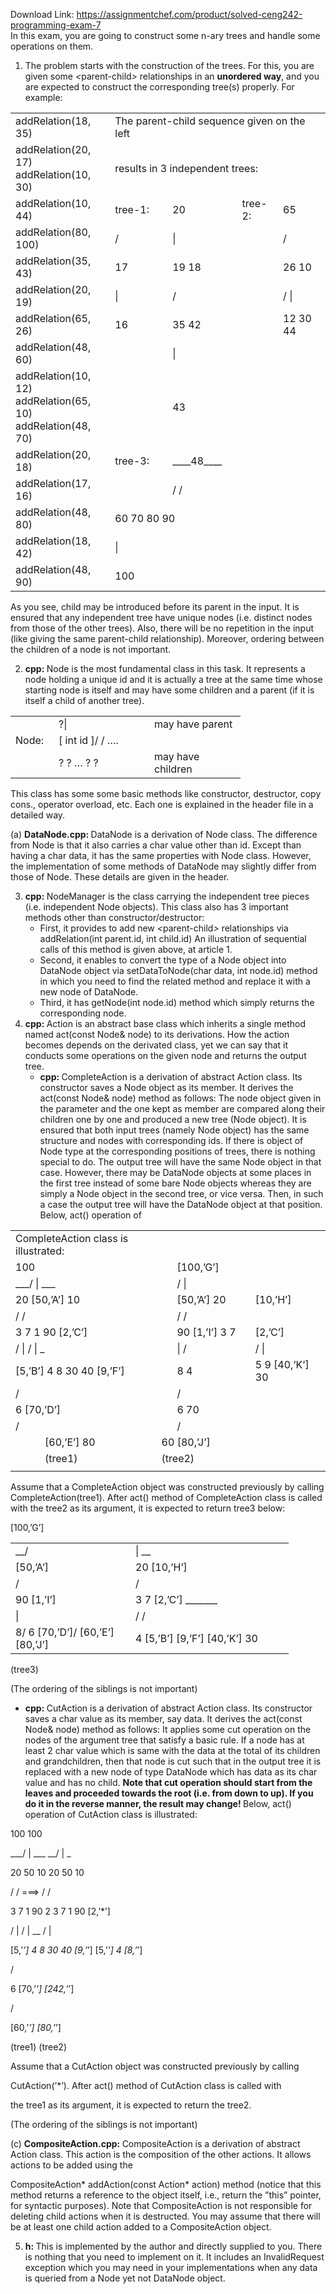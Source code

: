 Download Link: https://assignmentchef.com/product/solved-ceng242-programming-exam-7
<br>
In this exam, you are going to construct some n-ary trees and handle some operations on them.

<ol>

 <li>The problem starts with the construction of the trees. For this, you are given some <em>&lt;</em>parent-child<em>&gt; </em>relationships in an <strong>unordered way</strong>, and you are expected to construct the corresponding tree(s) properly. For example:</li>

</ol>

<table width="573">

 <tbody>

  <tr>

   <td width="171">addRelation(18, 35)</td>

   <td colspan="4" width="402">The parent-child sequence given on the left</td>

  </tr>

  <tr>

   <td width="171">addRelation(20, 17) addRelation(10, 30)</td>

   <td colspan="3" width="295">results in 3 independent trees:</td>

   <td width="107"> </td>

  </tr>

  <tr>

   <td width="171">addRelation(10, 44)</td>

   <td width="119">tree-1:</td>

   <td width="115">20</td>

   <td width="61">tree-2:</td>

   <td width="107">65</td>

  </tr>

  <tr>

   <td width="171">addRelation(80, 100)</td>

   <td width="119">/</td>

   <td width="115">     |        </td>

   <td width="61"> </td>

   <td width="107">/              </td>

  </tr>

  <tr>

   <td width="171">addRelation(35, 43)</td>

   <td width="119">17</td>

   <td width="115">     19        18</td>

   <td width="61"> </td>

   <td width="107">26             10</td>

  </tr>

  <tr>

   <td width="171">addRelation(20, 19)</td>

   <td width="119">|</td>

   <td width="115">/ </td>

   <td width="61"> </td>

   <td width="107">/ | </td>

  </tr>

  <tr>

   <td width="171">addRelation(65, 26)</td>

   <td width="119">16</td>

   <td width="115">             35        42</td>

   <td width="61"> </td>

   <td width="107">        12            30 44</td>

  </tr>

  <tr>

   <td width="171">addRelation(48, 60)</td>

   <td width="119"> </td>

   <td width="115">|</td>

   <td width="61"> </td>

   <td width="107"> </td>

  </tr>

  <tr>

   <td width="171">addRelation(10, 12) addRelation(65, 10) addRelation(48, 70)</td>

   <td width="119"> </td>

   <td width="115">43</td>

   <td width="61"> </td>

   <td width="107"> </td>

  </tr>

  <tr>

   <td width="171">addRelation(20, 18)</td>

   <td width="119">tree-3:</td>

   <td width="115">____48____</td>

   <td width="61"> </td>

   <td width="107"> </td>

  </tr>

  <tr>

   <td width="171">addRelation(17, 16)</td>

   <td width="119"> </td>

   <td width="115">/           /              </td>

   <td width="61"> </td>

   <td width="107"> </td>

  </tr>

  <tr>

   <td width="171">addRelation(48, 80)</td>

   <td colspan="3" width="295">                                   60        70        80        90</td>

   <td width="107"> </td>

  </tr>

  <tr>

   <td width="171">addRelation(18, 42)</td>

   <td colspan="3" width="295">|</td>

   <td width="107"> </td>

  </tr>

  <tr>

   <td width="171">addRelation(48, 90)</td>

   <td colspan="3" width="295">100</td>

   <td width="107"> </td>

  </tr>

 </tbody>

</table>

As you see, child may be introduced before its parent in the input. It is ensured that any independent tree have unique nodes (i.e. distinct nodes from those of the other trees). Also, there will be no repetition in the input (like giving the same parent-child relationship). Moreover, ordering between the children of a node is not important.

<ol start="2">

 <li><strong>cpp: </strong>Node is the most fundamental class in this task. It represents a node holding a unique id and it is actually a tree at the same time whose starting node is itself and may have some children and a parent (if it is itself a child of another tree).</li>

</ol>

<table width="321">

 <tbody>

  <tr>

   <td width="53"> </td>

   <td width="137">?|</td>

   <td width="130">may have parent</td>

  </tr>

  <tr>

   <td width="53">Node:</td>

   <td width="137">[ int id ]/ / ….  </td>

   <td width="130"> </td>

  </tr>

  <tr>

   <td width="53"> </td>

   <td width="137">? ? … ? ?</td>

   <td width="130">may have children</td>

  </tr>

 </tbody>

</table>

This class has some some basic methods like constructor, destructor, copy cons., operator overload, etc. Each one is explained in the header file in a detailed way.

(a) <strong>DataNode.cpp: </strong>DataNode is a derivation of Node class. The difference from Node is that it also carries a char value other than id. Except than having a char data, it has the same properties with Node class. However, the implementation of some methods of DataNode may slightly differ from those of Node. These details are given in the header.

<ol start="3">

 <li><strong>cpp: </strong>NodeManager is the class carrying the independent tree pieces (i.e. independent Node objects). This class also has 3 important methods other than constructor/destructor:

  <ul>

   <li>First, it provides to add new <em>&lt;</em>parent-child<em>&gt; </em>relationships via addRelation(int parent.id, int child.id) An illustration of sequential calls of this method is given above, at article 1.</li>

   <li>Second, it enables to convert the type of a Node object into DataNode object via setDataToNode(char data, int node.id) method in which you need to find the related method and replace it with a new node of DataNode.</li>

   <li>Third, it has getNode(int node.id) method which simply returns the corresponding node.</li>

  </ul></li>

 <li><strong>cpp: </strong>Action is an abstract base class which inherits a single method named act(const Node&amp; node) to its derivations. How the action becomes depends on the derivated class, yet we can say that it conducts some operations on the given node and returns the output tree.

  <ul>

   <li><strong>cpp: </strong>CompleteAction is a derivation of abstract Action class. Its constructor saves a Node object as its member. It derives the act(const Node&amp; node) method as follows: The node object given in the parameter and the one kept as member are compared along their children one by one and produced a new tree (Node object). It is ensured that both input trees (namely Node object) has the same structure and nodes with corresponding ids. If there is object of Node type at the corresponding positions of trees, there is nothing special to do. The output tree will have the same Node object in that case. However, there may be DataNode objects at some places in the first tree instead of some bare Node objects whereas they are simply a Node object in the second tree, or vice versa. Then, in such a case the output tree will have the DataNode object at that position. Below, act() operation of</li>

  </ul></li>

</ol>

<table width="611">

 <tbody>

  <tr>

   <td colspan="3" width="321">CompleteAction class is illustrated:</td>

   <td colspan="3" width="290"> </td>

  </tr>

  <tr>

   <td colspan="3" width="321">100</td>

   <td colspan="3" width="290">[100,’G’]</td>

  </tr>

  <tr>

   <td colspan="3" width="321">___/ | ___</td>

   <td width="160">                            /             |</td>

   <td colspan="2" width="130"></td>

  </tr>

  <tr>

   <td colspan="3" width="321">             20             [50,’A’] 10</td>

   <td width="160">             [50,’A’]                20</td>

   <td colspan="2" width="130">[10,’H’]</td>

  </tr>

  <tr>

   <td colspan="3" width="321">             /                /                     </td>

   <td width="160">               /                        /</td>

   <td colspan="2" width="130"></td>

  </tr>

  <tr>

   <td colspan="3" width="321">        3          7        1        90             [2,’C’]</td>

   <td width="160">90 [1,’I’] 3 7</td>

   <td colspan="2" width="130">[2,’C’]</td>

  </tr>

  <tr>

   <td colspan="3" width="321">                   /                    |               / | _</td>

   <td width="160">        |                                      / </td>

   <td colspan="2" width="130">             /        |          </td>

  </tr>

  <tr>

   <td colspan="3" width="321">[5,’B’] 4                            8               30 40 [9,’F’]</td>

   <td width="160">        8                                 4</td>

   <td colspan="2" width="130">5                 9 [40,’K’] 30</td>

  </tr>

  <tr>

   <td colspan="3" width="321">/ </td>

   <td width="160">/ </td>

   <td colspan="2" width="130"> </td>

  </tr>

  <tr>

   <td colspan="3" width="321">6 [70,’D’]</td>

   <td width="160">6           70</td>

   <td colspan="2" width="130"> </td>

  </tr>

  <tr>

   <td colspan="3" width="321">/ </td>

   <td width="160">/ </td>

   <td colspan="2" width="130"> </td>

  </tr>

  <tr>

   <td width="53"> </td>

   <td width="252">[60,’E’] 80</td>

   <td colspan="3" width="183">60 [80,’J’]</td>

   <td width="122"> </td>

  </tr>

  <tr>

   <td width="53"> </td>

   <td width="252">(tree1)</td>

   <td colspan="3" width="183">(tree2)</td>

   <td width="122"> </td>

  </tr>

  <tr>

   <td width="53"></td>

   <td width="252"></td>

   <td width="15"></td>

   <td width="160"></td>

   <td width="8"></td>

   <td width="122"></td>

  </tr>

 </tbody>

</table>

Assume that a CompleteAction object was constructed previously by calling CompleteAction(tree1). After act() method of CompleteAction class is called with the tree2 as its argument, it is expected to return tree3 below:

[100,’G’]

<table width="412">

 <tbody>

  <tr>

   <td width="176">__/</td>

   <td width="237">|             __</td>

  </tr>

  <tr>

   <td width="176">[50,’A’]</td>

   <td width="237">20                     [10,’H’]</td>

  </tr>

  <tr>

   <td width="176">/ </td>

   <td width="237">/                                </td>

  </tr>

  <tr>

   <td width="176">90 [1,’I’]</td>

   <td width="237">3 7                               [2,’C’] _______</td>

  </tr>

  <tr>

   <td width="176">|</td>

   <td width="237">       /                         /                                </td>

  </tr>

  <tr>

   <td width="176">8/ 6 [70,’D’]/ [60,’E’] [80,’J’]</td>

   <td width="237">4 [5,’B’] [9,’F’] [40,’K’] 30</td>

  </tr>

 </tbody>

</table>

(tree3)

(The ordering of the siblings is not important)

<ul>

 <li><strong>cpp: </strong>CutAction is a derivation of abstract Action class. Its constructor saves a char value as its member, say data. It derives the act(const Node&amp; node) method as follows: It applies some cut operation on the nodes of the argument tree that satisfy a basic rule. If a node has at least 2 char value which is same with the data at the total of its children and grandchildren, then that node is cut such that in the output tree it is replaced with a new node of type DataNode which has data as its char value and has no child. <strong>Note that cut operation should start from the leaves and proceeded towards the root (i.e. from down to up). If you do it in the reverse manner, the result may change! </strong>Below, act() operation of CutAction class is illustrated:</li>

</ul>

100                                                                                                                   100

___/ | ___                                                                                                     __/ | _

20               50               10                                                                               20             50        10

/                /                                                               ===&gt;                         /                /            

3          7        1        90                  2                                                                  3        7        1             90 [2,’*’]

/                    |               / | __                                                                   /                  |

[5,’*’] 4                     8               30 40 [9,’*’]                                                  [5,’*’] 4 [8,’*’]

/                       

6 [70,’*’] [242,’*’]

/ 

[60,’*’] [80,’*’]

(tree1)                                                                                                               (tree2)

Assume that a CutAction object was constructed previously by calling

CutAction(’*’). After act() method of CutAction class is called with

the tree1 as its argument, it is expected to return the tree2.

(The ordering of the siblings is not important)

(c) <strong>CompositeAction.cpp: </strong>CompositeAction is a derivation of abstract Action class. This action is the composition of the other actions. It allows actions to be added using the

CompositeAction* addAction(const Action* action) method (notice that this method returns a reference to the object itself, i.e., return the ”this” pointer, for syntactic purposes). Note that CompositeAction is not responsible for deleting child actions when it is destructed. You may assume that there will be at least one child action added to a CompositeAction object.

<ol start="5">

 <li><strong>h: </strong>This is implemented by the author and directly supplied to you. There is nothing that you need to implement on it. It includes an InvalidRequest exception which you may need in your implementations when any data is queried from a Node yet not DataNode object.</li>

</ol>